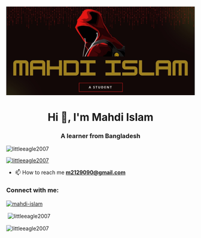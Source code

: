 ![logo](https://github.com/LittleEagle2007/LittleEagle2007/blob/main/Banner.jpg)
<h1 align="center">Hi 👋, I'm Mahdi Islam</h1>
<h3 align="center">A learner from Bangladesh</h3>

<p align="left"> <img src="https://komarev.com/ghpvc/?username=littleeagle2007&label=Profile%20views&color=0e75b6&style=flat" alt="littleeagle2007" /> </p>

<p align="left"> <a href="https://github.com/ryo-ma/github-profile-trophy"><img src="https://github-profile-trophy.vercel.app/?username=littleeagle2007" alt="littleeagle2007" /></a> </p>

- 📫 How to reach me **m2129090@gmail.com**

<h3 align="left">Connect with me:</h3>
<p align="left">
<a href="https://www.facebook.com/profile.php?id=61553579514428" target="blank"><img align="center" src="https://raw.githubusercontent.com/rahuldkjain/github-profile-readme-generator/master/src/images/icons/Social/facebook.svg" alt="mahdi-islam" height="30" width="40" /></a>
</p>

<p>&nbsp;<img align="center" src="https://github-readme-stats.vercel.app/api?username=littleeagle2007&show_icons=true&locale=en" alt="littleeagle2007" /></p>

<p><img align="center" src="https://github-readme-streak-stats.herokuapp.com/?user=littleeagle2007&" alt="littleeagle2007" /></p>

